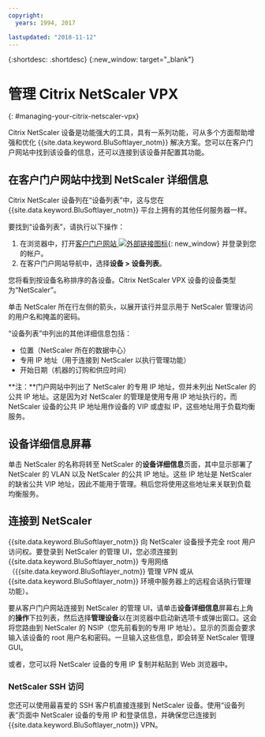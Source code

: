 ```yaml
---
copyright:
  years: 1994, 2017

lastupdated: "2018-11-12"
---
```


{:shortdesc: .shortdesc}
{:new_window: target="_blank"}

# 管理 Citrix NetScaler VPX
{: #managing-your-citrix-netscaler-vpx}

Citrix NetScaler 设备是功能强大的工具，具有一系列功能，可从多个方面帮助增强和优化 {{site.data.keyword.BluSoftlayer_notm}} 解决方案。您可以在客户门户网站中找到该设备的信息，还可以连接到该设备并配置其功能。  

## 在客户门户网站中找到 NetScaler 详细信息

Citrix NetScaler 设备列在“设备列表”中，这与您在 {{site.data.keyword.BluSoftlayer_notm}} 平台上拥有的其他任何服务器一样。

要找到“设备列表”，请执行以下操作：

1. 在浏览器中，打开[客户门户网站 ![外部链接图标](../../icons/launch-glyph.svg "外部链接图标")](https://control.softlayer.com/){: new_window} 并登录到您的帐户。
2. 在客户门户网站导航中，选择**设备 > 设备列表**。

您将看到按设备名称排序的各设备。Citrix NetScaler VPX 设备的设备类型为“NetScaler”。 

单击 NetScaler 所在行左侧的箭头，以展开该行并显示用于 NetScaler 管理访问的用户名和掩盖的密码。 

“设备列表”中列出的其他详细信息包括： 

* 位置（NetScaler 所在的数据中心）
* 专用 IP 地址（用于连接到 NetScaler 以执行管理功能）
* 开始日期（机器的订购和供应时间）

**注：**门户网站中列出了 NetScaler 的专用 IP 地址，但并未列出 NetScaler 的公共 IP 地址。这是因为对 NetScaler 的管理是使用专用 IP 地址执行的，而 NetScaler 设备的公共 IP 地址用作设备的 VIP 或虚拟 IP，这些地址用于负载均衡服务。

## 设备详细信息屏幕 

单击 NetScaler 的名称将转至 NetScaler 的**设备详细信息**页面，其中显示部署了 NetScaler 的 VLAN 以及 NetScaler 的公共 IP 地址。这些 IP 地址是 NetScaler 的缺省公共 VIP 地址，因此不能用于管理。稍后您将使用这些地址来关联到负载均衡服务。

## 连接到 NetScaler

{{site.data.keyword.BluSoftlayer_notm}} 向 NetScaler 设备授予完全 root 用户访问权。要登录到 NetScaler 的管理 UI，您必须连接到 {{site.data.keyword.BluSoftlayer_notm}} 专用网络（{{site.data.keyword.BluSoftlayer_notm}} 管理 VPN 或从 {{site.data.keyword.BluSoftlayer_notm}} 环境中服务器上的远程会话执行管理功能）。 

要从客户门户网站连接到 NetScaler 的管理 UI，请单击**设备详细信息**屏幕右上角的**操作**下拉列表，然后选择**管理设备**以在浏览器中启动新选项卡或弹出窗口。这会将您路由到 NetScaler 的 NSIP（您先前看到的专用 IP 地址）。显示的页面会要求输入该设备的 root 用户名和密码。一旦输入这些信息，即会转至 NetScaler 管理 GUI。 

或者，您可以将 NetScaler 设备的专用 IP 复制并粘贴到 Web 浏览器中。

### NetScaler SSH 访问

您还可以使用最喜爱的 SSH 客户机直接连接到 NetScaler 设备。使用“设备列表”页面中 NetScaler 设备的专用 IP 和登录信息，并确保您已连接到 {{site.data.keyword.BluSoftlayer_notm}} VPN。 
